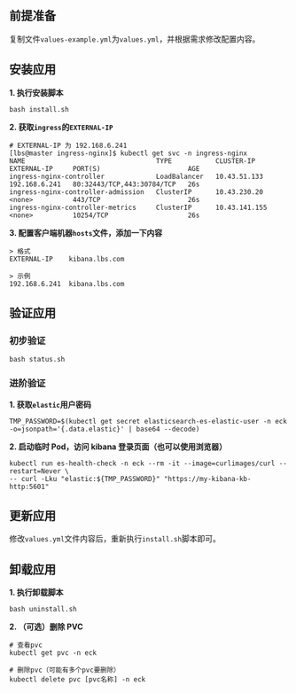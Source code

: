 前提准备
---

复制文件`values-example.yml`为`values.yml`，并根据需求修改配置内容。

安装应用
---

**1. 执行安装脚本**

```shell
bash install.sh
```

**2. 获取`ingress`的`EXTERNAL-IP`**

```shell
# EXTERNAL-IP 为 192.168.6.241
[lbs@master ingress-nginx]$ kubectl get svc -n ingress-nginx
NAME                                 TYPE           CLUSTER-IP      EXTERNAL-IP     PORT(S)                      AGE
ingress-nginx-controller             LoadBalancer   10.43.51.133    192.168.6.241   80:32443/TCP,443:30784/TCP   26s
ingress-nginx-controller-admission   ClusterIP      10.43.230.20    <none>          443/TCP                      26s
ingress-nginx-controller-metrics     ClusterIP      10.43.141.155   <none>          10254/TCP                    26s
```

**3. 配置客户端机器`hosts`文件，添加一下内容**

```
> 格式
EXTERNAL-IP    kibana.lbs.com

> 示例
192.168.6.241  kibana.lbs.com
```

验证应用
---

### 初步验证

```shell
bash status.sh
```

### 进阶验证

**1. 获取`elastic`用户密码**
```shell
TMP_PASSWORD=$(kubectl get secret elasticsearch-es-elastic-user -n eck -o=jsonpath='{.data.elastic}' | base64 --decode)
```

**2. 启动临时 Pod，访问 kibana 登录页面（也可以使用浏览器）**
```shell
kubectl run es-health-check -n eck --rm -it --image=curlimages/curl --restart=Never \
-- curl -Lku "elastic:${TMP_PASSWORD}" "https://my-kibana-kb-http:5601"
```

更新应用
---

修改`values.yml`文件内容后，重新执行`install.sh`脚本即可。

卸载应用
---

**1. 执行卸载脚本**

```shell
bash uninstall.sh
```

**2. （可选）删除 PVC**

```shell
# 查看pvc
kubectl get pvc -n eck

# 删除pvc（可能有多个pvc要删除）
kubectl delete pvc [pvc名称] -n eck
```
